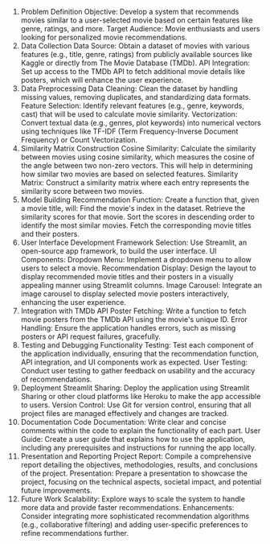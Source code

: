 1. Problem Definition
Objective: Develop a system that recommends movies similar to a user-selected movie based on certain features like genre, ratings, and more.
Target Audience: Movie enthusiasts and users looking for personalized movie recommendations.
2. Data Collection
Data Source: Obtain a dataset of movies with various features (e.g., title, genre, ratings) from publicly available sources like Kaggle or directly from The Movie Database (TMDb).
API Integration: Set up access to the TMDb API to fetch additional movie details like posters, which will enhance the user experience.
3. Data Preprocessing
Data Cleaning: Clean the dataset by handling missing values, removing duplicates, and standardizing data formats.
Feature Selection: Identify relevant features (e.g., genre, keywords, cast) that will be used to calculate movie similarity.
Vectorization: Convert textual data (e.g., genres, plot keywords) into numerical vectors using techniques like TF-IDF (Term Frequency-Inverse Document Frequency) or Count Vectorization.
4. Similarity Matrix Construction
Cosine Similarity: Calculate the similarity between movies using cosine similarity, which measures the cosine of the angle between two non-zero vectors. This will help in determining how similar two movies are based on selected features.
Similarity Matrix: Construct a similarity matrix where each entry represents the similarity score between two movies.
5. Model Building
Recommendation Function: Create a function that, given a movie title, will:
Find the movie's index in the dataset.
Retrieve the similarity scores for that movie.
Sort the scores in descending order to identify the most similar movies.
Fetch the corresponding movie titles and their posters.
6. User Interface Development
Framework Selection: Use Streamlit, an open-source app framework, to build the user interface.
UI Components:
Dropdown Menu: Implement a dropdown menu to allow users to select a movie.
Recommendation Display: Design the layout to display recommended movie titles and their posters in a visually appealing manner using Streamlit columns.
Image Carousel: Integrate an image carousel to display selected movie posters interactively, enhancing the user experience.
7. Integration with TMDb API
Poster Fetching: Write a function to fetch movie posters from the TMDb API using the movie's unique ID.
Error Handling: Ensure the application handles errors, such as missing posters or API request failures, gracefully.
8. Testing and Debugging
Functionality Testing: Test each component of the application individually, ensuring that the recommendation function, API integration, and UI components work as expected.
User Testing: Conduct user testing to gather feedback on usability and the accuracy of recommendations.
9. Deployment
Streamlit Sharing: Deploy the application using Streamlit Sharing or other cloud platforms like Heroku to make the app accessible to users.
Version Control: Use Git for version control, ensuring that all project files are managed effectively and changes are tracked.
10. Documentation
Code Documentation: Write clear and concise comments within the code to explain the functionality of each part.
User Guide: Create a user guide that explains how to use the application, including any prerequisites and instructions for running the app locally.
11. Presentation and Reporting
Project Report: Compile a comprehensive report detailing the objectives, methodologies, results, and conclusions of the project.
Presentation: Prepare a presentation to showcase the project, focusing on the technical aspects, societal impact, and potential future improvements.
12. Future Work
Scalability: Explore ways to scale the system to handle more data and provide faster recommendations.
Enhancements: Consider integrating more sophisticated recommendation algorithms (e.g., collaborative filtering) and adding user-specific preferences to refine recommendations further.
